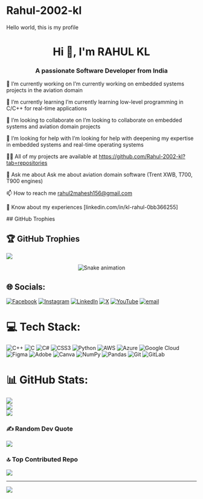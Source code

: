 # Rahul-2002-kl
Hello world, this is my profile
<h1 align="center">Hi 👋, I'm RAHUL KL</h1>
<h3 align="center">A passionate Software Developer from India</h3>

🔭 I’m currently working on I’m currently working on embedded systems projects in the aviation domain

🌱 I’m currently learning I’m currently learning low-level programming in C/C++ for real-time applications

👯 I’m looking to collaborate on I’m looking to collaborate on embedded systems and aviation domain projects

🤝 I’m looking for help with I’m looking for help with deepening my expertise in embedded systems and real-time operating systems

👨‍💻 All of my projects are available at https://github.com/Rahul-2002-kl?tab=repositories

💬 Ask me about Ask me about aviation domain software (Trent XWB, T700, T900 engines)

📫 How to reach me rahul2mahesh156@gmail.com

📄 Know about my experiences [linkedin.com/in/kl-rahul-0bb366255]

## GitHub Trophies

## 🏆 GitHub Trophies
![](https://github-profile-trophy.vercel.app/?username=Rahul-2002-kl&theme=radical&no-frame=false&no-bg=true&margin-w=4)

<!-- Snake Game Repo View -->

<div align="center">
<img src="https://profile-readme-generator.com/assets/snake.svg" alt="Snake animation" />
</div>

## 🌐 Socials:
[![Facebook](https://img.shields.io/badge/Facebook-%231877F2.svg?logo=Facebook&logoColor=white)](https://facebook.com/https://www.facebook.com/share/1EZBPSSi2E/ ) [![Instagram](https://img.shields.io/badge/Instagram-%23E4405F.svg?logo=Instagram&logoColor=white)](https://instagram.com/rahul1_6_kl) [![LinkedIn](https://img.shields.io/badge/LinkedIn-%230077B5.svg?logo=linkedin&logoColor=white)](https://linkedin.com/in/linkedin.com/in/kl-rahul-0bb366255) [![X](https://img.shields.io/badge/X-black.svg?logo=X&logoColor=white)](https://x.com/@kl99008) [![YouTube](https://img.shields.io/badge/YouTube-%23FF0000.svg?logo=YouTube&logoColor=white)](https://youtube.com/@@rahulkl2586) [![email](https://img.shields.io/badge/Email-D14836?logo=gmail&logoColor=white)](mailto:rahul2mahesh156@gmail.com) 

# 💻 Tech Stack:
![C++](https://img.shields.io/badge/c++-%2300599C.svg?style=for-the-badge&logo=c%2B%2B&logoColor=white) ![C](https://img.shields.io/badge/c-%2300599C.svg?style=for-the-badge&logo=c&logoColor=white) ![C#](https://img.shields.io/badge/c%23-%23239120.svg?style=for-the-badge&logo=csharp&logoColor=white) ![CSS3](https://img.shields.io/badge/css3-%231572B6.svg?style=for-the-badge&logo=css3&logoColor=white) ![Python](https://img.shields.io/badge/python-3670A0?style=for-the-badge&logo=python&logoColor=ffdd54) ![AWS](https://img.shields.io/badge/AWS-%23FF9900.svg?style=for-the-badge&logo=amazon-aws&logoColor=white) ![Azure](https://img.shields.io/badge/azure-%230072C6.svg?style=for-the-badge&logo=microsoftazure&logoColor=white) ![Google Cloud](https://img.shields.io/badge/GoogleCloud-%234285F4.svg?style=for-the-badge&logo=google-cloud&logoColor=white) ![Figma](https://img.shields.io/badge/figma-%23F24E1E.svg?style=for-the-badge&logo=figma&logoColor=white) ![Adobe](https://img.shields.io/badge/adobe-%23FF0000.svg?style=for-the-badge&logo=adobe&logoColor=white) ![Canva](https://img.shields.io/badge/Canva-%2300C4CC.svg?style=for-the-badge&logo=Canva&logoColor=white)  ![NumPy](https://img.shields.io/badge/numpy-%23013243.svg?style=for-the-badge&logo=numpy&logoColor=white) ![Pandas](https://img.shields.io/badge/pandas-%23150458.svg?style=for-the-badge&logo=pandas&logoColor=white) ![Git](https://img.shields.io/badge/git-%23F05033.svg?style=for-the-badge&logo=git&logoColor=white) ![GitLab](https://img.shields.io/badge/gitlab-%23181717.svg?style=for-the-badge&logo=gitlab&logoColor=white)

# 📊 GitHub Stats:
![](https://github-readme-stats.vercel.app/api?username=Rahul-2002-kl&theme=dark&hide_border=false&include_all_commits=false&count_private=false)<br/>
![](https://nirzak-streak-stats.vercel.app/?user=Rahul-2002-kl&theme=dark&hide_border=false)<br/>
![](https://github-readme-stats.vercel.app/api/top-langs/?username=Rahul-2002-kl&theme=dark&hide_border=false&include_all_commits=false&count_private=false&layout=compact)

### ✍️ Random Dev Quote
![](https://quotes-github-readme.vercel.app/api?type=horizontal&theme=radical)

### 🔝 Top Contributed Repo
![](https://github-contributor-stats.vercel.app/api?username=Rahul-2002-kl&limit=5&theme=dark&combine_all_yearly_contributions=true)

---
[![](https://visitcount.itsvg.in/api?id=Rahul-2002-kl&icon=0&color=0)](https://visitcount.itsvg.in)

<!-- Proudly created with GPRM ( https://gprm.itsvg.in ) -->
